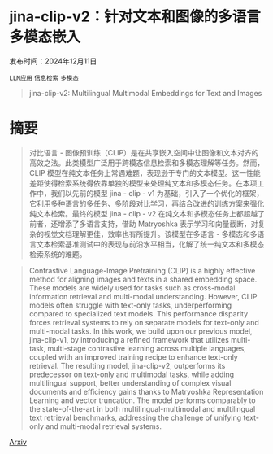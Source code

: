 # jina-clip-v2：针对文本和图像的多语言多模态嵌入

发布时间：2024年12月11日

`LLM应用` `信息检索` `多模态`

> jina-clip-v2: Multilingual Multimodal Embeddings for Text and Images

# 摘要

> 对比语言 - 图像预训练（CLIP）是在共享嵌入空间中让图像和文本对齐的高效之法。此类模型广泛用于跨模态信息检索和多模态理解等任务。然而，CLIP 模型在纯文本任务上常遇难题，表现逊于专门的文本模型。这一性能差距使得检索系统得依靠单独的模型来处理纯文本和多模态任务。在本项工作中，我们以先前的模型 jina - clip - v1 为基础，引入了一个优化的框架，它利用多种语言的多任务、多阶段对比学习，再结合改进的训练方案来强化纯文本检索。最终的模型 jina - clip - v2 在纯文本和多模态任务上都超越了前者，还增添了多语言支持，借助 Matryoshka 表示学习和向量截断，对复杂的视觉文档理解更佳，效率也有所提升。该模型在多语言 - 多模态和多语言文本检索基准测试中的表现与前沿水平相当，化解了统一纯文本和多模态检索系统的难题。

> Contrastive Language-Image Pretraining (CLIP) is a highly effective method for aligning images and texts in a shared embedding space. These models are widely used for tasks such as cross-modal information retrieval and multi-modal understanding. However, CLIP models often struggle with text-only tasks, underperforming compared to specialized text models. This performance disparity forces retrieval systems to rely on separate models for text-only and multi-modal tasks. In this work, we build upon our previous model, jina-clip-v1, by introducing a refined framework that utilizes multi-task, multi-stage contrastive learning across multiple languages, coupled with an improved training recipe to enhance text-only retrieval. The resulting model, jina-clip-v2, outperforms its predecessor on text-only and multimodal tasks, while adding multilingual support, better understanding of complex visual documents and efficiency gains thanks to Matryoshka Representation Learning and vector truncation. The model performs comparably to the state-of-the-art in both multilingual-multimodal and multilingual text retrieval benchmarks, addressing the challenge of unifying text-only and multi-modal retrieval systems.

[Arxiv](https://arxiv.org/abs/2412.08802)
